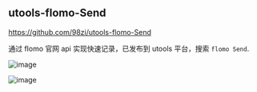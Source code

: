 ## utools-flomo-Send

https://github.com/98zi/utools-flomo-Send

通过 flomo 官网 api 实现快速记录，已发布到 utools 平台，搜索 `flomo Send`.

![image](https://github.com/98zi/utools-flomo/assets/65840178/a9cc6e1b-b6d7-4907-be44-28e06759710a)

![image](https://github.com/98zi/utools-flomo/assets/65840178/1dbd4cc1-dda9-4fc7-89d3-7e9ac461fc0d)
